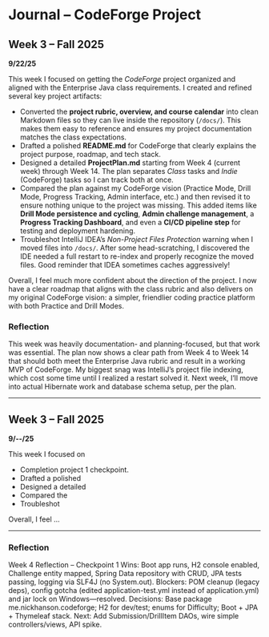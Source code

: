 # Journal – CodeForge Project

## Week 3 – Fall 2025

**9/22/25**

This week I focused on getting the *CodeForge* project organized and aligned with the Enterprise Java class requirements. I created and refined several key project artifacts:

- Converted the **project rubric, overview, and course calendar** into clean Markdown files so they can live inside the repository (`/docs/`). This makes them easy to reference and ensures my project documentation matches the class expectations.
- Drafted a polished **README.md** for CodeForge that clearly explains the project purpose, roadmap, and tech stack.
- Designed a detailed **ProjectPlan.md** starting from Week 4 (current week) through Week 14. The plan separates *Class* tasks and *Indie* (CodeForge) tasks so I can track both at once.
- Compared the plan against my CodeForge vision (Practice Mode, Drill Mode, Progress Tracking, Admin interface, etc.) and then revised it to ensure nothing unique to the project was missing. This added items like **Drill Mode persistence and cycling**, **Admin challenge management**, a **Progress Tracking Dashboard**, and even a **CI/CD pipeline step** for testing and deployment hardening.
- Troubleshot IntelliJ IDEA’s *Non-Project Files Protection* warning when I moved files into `/docs/`. After some head-scratching, I discovered the IDE needed a full restart to re-index and properly recognize the moved files. Good reminder that IDEA sometimes caches aggressively!

Overall, I feel much more confident about the direction of the project. I now have a clear roadmap that aligns with the class rubric and also delivers on my original CodeForge vision: a simpler, friendlier coding practice platform with both Practice and Drill Modes.

### Reflection
This week was heavily documentation- and planning-focused, but that work was essential. The plan now shows a clear path from Week 4 to Week 14 that should both meet the Enterprise Java rubric and result in a working MVP of CodeForge. My biggest snag was IntelliJ’s project file indexing, which cost some time until I realized a restart solved it. Next week, I’ll move into actual Hibernate work and database schema setup, per the plan.

---

## Week 3 – Fall 2025

**9/--/25**

This week I focused on 

- Completion project 1 checkpoint.
- Drafted a polished
- Designed a detailed
- Compared the
- Troubleshot

Overall, I feel ...

---

### Reflection
Week 4 Reflection – Checkpoint 1
Wins: Boot app runs, H2 console enabled, Challenge entity mapped, Spring Data repository with CRUD, JPA tests passing, logging via SLF4J (no System.out).
Blockers: POM cleanup (legacy deps), config gotcha (edited application-test.yml instead of application.yml) and jar lock on Windows—resolved.
Decisions: Base package me.nickhanson.codeforge; H2 for dev/test; enums for Difficulty; Boot + JPA + Thymeleaf stack.
Next: Add Submission/DrillItem DAOs, wire simple controllers/views, API spike.